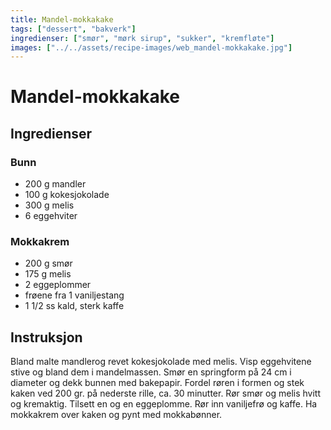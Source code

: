```yaml
---
title: Mandel-mokkakake
tags: ["dessert", "bakverk"]
ingredienser: ["smør", "mørk sirup", "sukker", "kremfløte"]
images: ["../../assets/recipe-images/web_mandel-mokkakake.jpg"]
---
```


# Mandel-mokkakake

## Ingredienser

### Bunn

- 200 g mandler
- 100 g kokesjokolade
- 300 g melis
- 6 eggehviter

### Mokkakrem

- 200 g smør
- 175 g melis
- 2 eggeplommer
- frøene fra 1 vaniljestang
- 1 1/2 ss kald, sterk kaffe

## Instruksjon

Bland malte mandlerog revet kokesjokolade med melis. Visp eggehvitene stive og bland dem i mandelmassen. Smør en springform på 24 cm i diameter og dekk bunnen med bakepapir. Fordel røren i formen og stek kaken ved 200 gr. på nederste rille, ca. 30 minutter. Rør smør og melis hvitt og kremaktig. Tilsett en og en eggeplomme. Rør inn vaniljefrø og kaffe. Ha mokkakrem over kaken og pynt med mokkabønner.
